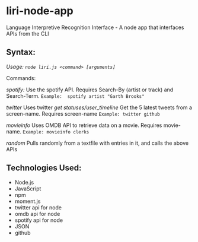 # liri-node-app
Language Interpretive Recognition Interface - A node app that interfaces APIs from the CLI


## Syntax:
*Usage: `node liri.js <command> [arguments]`*

Commands:

*spotify:* Use the spotify API.  Requires Search-By (artist or track) and Search-Term. 
	`Example:  spotify artist "Garth Brooks"`

*twitter* Uses twitter _get statuses/user_timeline_ Get the 5 latest tweets from a screen-name.  Requires screen-name
	`Example: twitter github`

*movieinfo* Uses OMDB API to retrieve data on a movie. Requires movie-name.
	`Example: movieinfo clerks`

*random* Pulls randomly from a textfile with entries in it, and calls the above APIs

## Technologies Used:
* Node.js
* JavaScript
* npm
* moment.js
* twitter api for node
* omdb api for node
* spotify api for node
* JSON
* github
